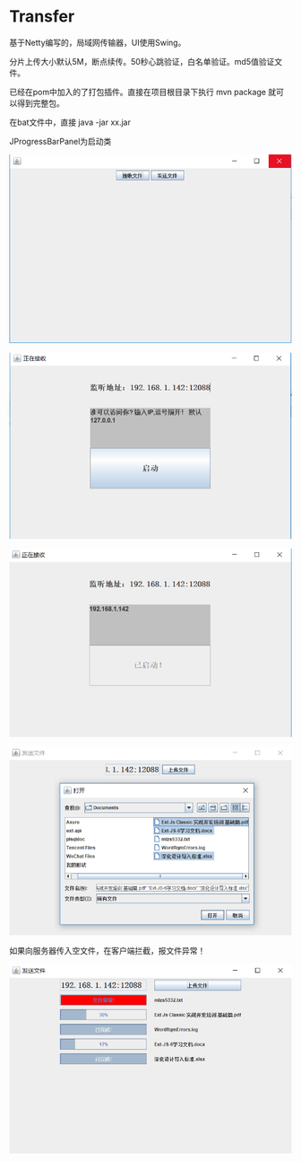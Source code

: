 # Transfer
基于Netty编写的，局域网传输器，UI使用Swing。

分片上传大小默认5M，断点续传。50秒心跳验证，白名单验证。md5值验证文件。

已经在pom中加入的了打包插件。直接在项目根目录下执行 mvn package 就可以得到完整包。

在bat文件中，直接 java -jar xx.jar

JProgressBarPanel为启动类

![image](https://github.com/18920522006/Transfer/blob/master/src/main/resources/image/首页.png)

![image](https://github.com/18920522006/Transfer/blob/master/src/main/resources/image/发布服务.png)

![image](https://github.com/18920522006/Transfer/blob/master/src/main/resources/image/启动服务.png)

![image](https://github.com/18920522006/Transfer/blob/master/src/main/resources/image/上传.png)

如果向服务器传入空文件，在客户端拦截，报文件异常！

![image](https://github.com/18920522006/Transfer/blob/master/src/main/resources/image/上传进度.png)
